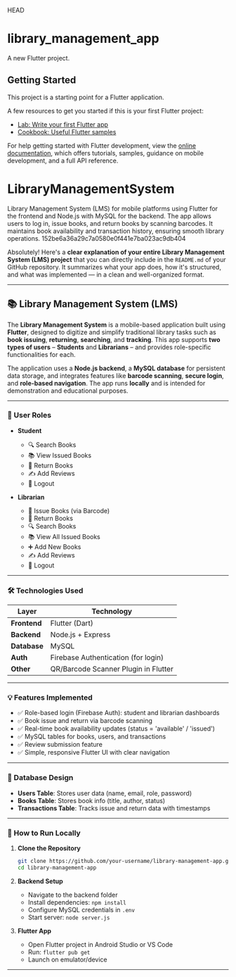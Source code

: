  HEAD
# library_management_app

A new Flutter project.

## Getting Started

This project is a starting point for a Flutter application.

A few resources to get you started if this is your first Flutter project:

- [Lab: Write your first Flutter app](https://docs.flutter.dev/get-started/codelab)
- [Cookbook: Useful Flutter samples](https://docs.flutter.dev/cookbook)

For help getting started with Flutter development, view the
[online documentation](https://docs.flutter.dev/), which offers tutorials,
samples, guidance on mobile development, and a full API reference.

# LibraryManagementSystem
Library Management System (LMS) for mobile platforms using Flutter for the frontend and Node.js with MySQL for the backend. The app allows users to log in, issue books, and return books by scanning barcodes. It maintains book availability and transaction history, ensuring smooth library operations. 
152be6a36a29c7a0580e0f441e7ba023ac9db404

Absolutely! Here's a **clear explanation of your entire Library Management System (LMS) project** that you can directly include in the `README.md` of your GitHub repository. It summarizes what your app does, how it's structured, and what was implemented — in a clean and well-organized format.

---

## 📚 Library Management System (LMS)

The **Library Management System** is a mobile-based application built using **Flutter**, designed to digitize and simplify traditional library tasks such as **book issuing**, **returning**, **searching**, and **tracking**. This app supports **two types of users** – **Students** and **Librarians** – and provides role-specific functionalities for each.

The application uses a **Node.js backend**, a **MySQL database** for persistent data storage, and integrates features like **barcode scanning**, **secure login**, and **role-based navigation**. The app runs **locally** and is intended for demonstration and educational purposes.

---

### 👥 User Roles

* **Student**

  * 🔍 Search Books
  * 📚 View Issued Books
  * 🔄 Return Books
  * ✍️ Add Reviews
  * 🚪 Logout

* **Librarian**

  * 🔐 Issue Books (via Barcode)
  * 🔄 Return Books
  * 🔍 Search Books
  * 📚 View All Issued Books
  * ➕ Add New Books
  * ✍️ Add Reviews
  * 🚪 Logout

---

### 🛠 Technologies Used

| Layer        | Technology                           |
| ------------ | ------------------------------------ |
| **Frontend** | Flutter (Dart)                       |
| **Backend**  | Node.js + Express                    |
| **Database** | MySQL                                |
| **Auth**     | Firebase Authentication (for login)  |
| **Other**    | QR/Barcode Scanner Plugin in Flutter |

---

### 💡 Features Implemented

* ✅ Role-based login (Firebase Auth): student and librarian dashboards
* ✅ Book issue and return via barcode scanning
* ✅ Real-time book availability updates (status = 'available' / 'issued')
* ✅ MySQL tables for books, users, and transactions
* ✅ Review submission feature
* ✅ Simple, responsive Flutter UI with clear navigation

---

### 🧩 Database Design

* **Users Table**: Stores user data (name, email, role, password)
* **Books Table**: Stores book info (title, author, status)
* **Transactions Table**: Tracks issue and return data with timestamps

---

### 🚀 How to Run Locally

1. **Clone the Repository**

   ```bash
   git clone https://github.com/your-username/library-management-app.git
   cd library-management-app
   ```

2. **Backend Setup**

   * Navigate to the backend folder
   * Install dependencies: `npm install`
   * Configure MySQL credentials in `.env`
   * Start server: `node server.js`

3. **Flutter App**

   * Open Flutter project in Android Studio or VS Code
   * Run: `flutter pub get`
   * Launch on emulator/device

---
